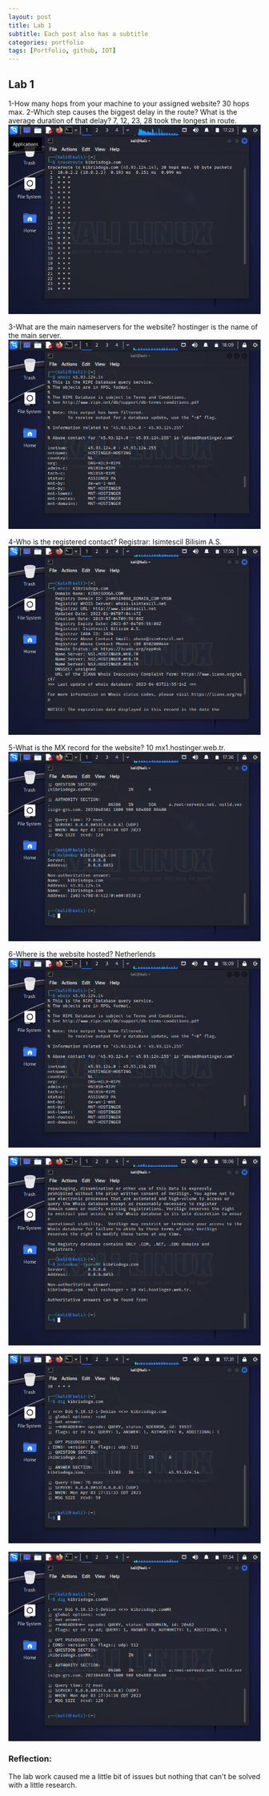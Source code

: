 ```yaml
---
layout: post
title: Lab 1 
subtitle: Each post also has a subtitle
categories: portfolio
tags: [Portfolio, github, IOT]
---
```


## Lab 1

1-How many hops from your machine to your assigned website?
30 hops max.
2-Which step causes the biggest delay in the route? What is the average duration of that delay?
7, 12, 23, 28 took the longest in route.  
![datacamp certification](/assets/images/banners/lab1/1.png)

3-What are the main nameservers for the website?
hostinger is the name of the main server. 
![datacamp certification](/assets/images/banners/lab1/7.png)

4-Who is the registered contact?
Registrar: Isimtescil Bilisim A.S.
![datacamp certification](/assets/images/banners/lab1/5.png)

5-What is the MX record for the website?
10 mx1.hostinger.web.tr.
![datacamp certification](/assets/images/banners/lab1/4.png)

6-Where is the website hosted?
Netherlends
![datacamp certification](/assets/images/banners/lab1/7.png)

![datacamp certification](/assets/images/banners/lab1/6.png)

![datacamp certification](/assets/images/banners/lab1/2.png)

![datacamp certification](/assets/images/banners/lab1/3.png)

### Reflection:
The lab work caused me a little bit of issues but nothing that can't be solved with a little research.
